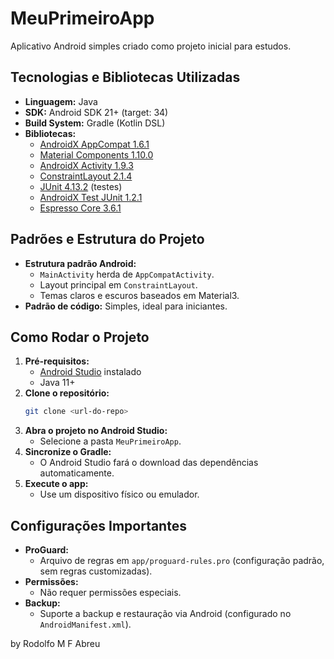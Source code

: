# MeuPrimeiroApp

Aplicativo Android simples criado como projeto inicial para estudos.

## Tecnologias e Bibliotecas Utilizadas
- **Linguagem:** Java
- **SDK:** Android SDK 21+ (target: 34)
- **Build System:** Gradle (Kotlin DSL)
- **Bibliotecas:**
  - [AndroidX AppCompat 1.6.1](https://developer.android.com/jetpack/androidx/releases/appcompat)
  - [Material Components 1.10.0](https://github.com/material-components/material-components-android)
  - [AndroidX Activity 1.9.3](https://developer.android.com/jetpack/androidx/releases/activity)
  - [ConstraintLayout 2.1.4](https://developer.android.com/jetpack/androidx/releases/constraintlayout)
  - [JUnit 4.13.2](https://junit.org/junit4/) (testes)
  - [AndroidX Test JUnit 1.2.1](https://developer.android.com/jetpack/androidx/releases/test)
  - [Espresso Core 3.6.1](https://developer.android.com/jetpack/androidx/releases/espresso)

## Padrões e Estrutura do Projeto
- **Estrutura padrão Android:**
  - `MainActivity` herda de `AppCompatActivity`.
  - Layout principal em `ConstraintLayout`.
  - Temas claros e escuros baseados em Material3.
- **Padrão de código:** Simples, ideal para iniciantes.

## Como Rodar o Projeto
1. **Pré-requisitos:**
   - [Android Studio](https://developer.android.com/studio) instalado
   - Java 11+
2. **Clone o repositório:**
   ```sh
   git clone <url-do-repo>
   ```
3. **Abra o projeto no Android Studio:**
   - Selecione a pasta `MeuPrimeiroApp`.
4. **Sincronize o Gradle:**
   - O Android Studio fará o download das dependências automaticamente.
5. **Execute o app:**
   - Use um dispositivo físico ou emulador.

## Configurações Importantes
- **ProGuard:**
  - Arquivo de regras em `app/proguard-rules.pro` (configuração padrão, sem regras customizadas).
- **Permissões:**
  - Não requer permissões especiais.
- **Backup:**
  - Suporte a backup e restauração via Android (configurado no `AndroidManifest.xml`).

by Rodolfo M F Abreu